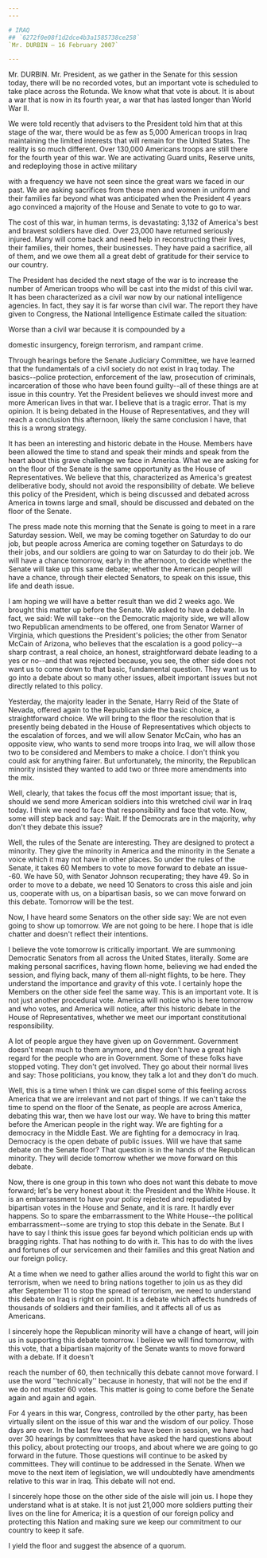 ```yaml
---
---

# IRAQ
## `6272f0e08f1d2dce4b3a1585738ce258`
`Mr. DURBIN — 16 February 2007`

---
```



Mr. DURBIN. Mr. President, as we gather in the Senate for this 
session today, there will be no recorded votes, but an important vote 
is scheduled to take place across the Rotunda. We know what that vote 
is about. It is about a war that is now in its fourth year, a war that 
has lasted longer than World War II.

We were told recently that advisers to the President told him that at 
this stage of the war, there would be as few as 5,000 American troops 
in Iraq maintaining the limited interests that will remain for the 
United States. The reality is so much different. Over 130,000 Americans 
troops are still there for the fourth year of this war. We are 
activating Guard units, Reserve units, and redeploying those in active 
military


with a frequency we have not seen since the great wars we faced in our 
past. We are asking sacrifices from these men and women in uniform and 
their families far beyond what was anticipated when the President 4 
years ago convinced a majority of the House and Senate to vote to go to 
war.

The cost of this war, in human terms, is devastating: 3,132 of 
America's best and bravest soldiers have died. Over 23,000 have 
returned seriously injured. Many will come back and need help in 
reconstructing their lives, their families, their homes, their 
businesses. They have paid a sacrifice, all of them, and we owe them 
all a great debt of gratitude for their service to our country.

The President has decided the next stage of the war is to increase 
the number of American troops who will be cast into the midst of this 
civil war. It has been characterized as a civil war now by our national 
intelligence agencies. In fact, they say it is far worse than civil 
war. The report they have given to Congress, the National Intelligence 
Estimate called the situation:




 Worse than a civil war because it is compounded by a 


 domestic insurgency, foreign terrorism, and rampant crime.


Through hearings before the Senate Judiciary Committee, we have 
learned that the fundamentals of a civil society do not exist in Iraq 
today. The basics--police protection, enforcement of the law, 
prosecution of criminals, incarceration of those who have been found 
guilty--all of these things are at issue in this country. Yet the 
President believes we should invest more and more American lives in 
that war. I believe that is a tragic error. That is my opinion. It is 
being debated in the House of Representatives, and they will reach a 
conclusion this afternoon, likely the same conclusion I have, that this 
is a wrong strategy.

It has been an interesting and historic debate in the House. Members 
have been allowed the time to stand and speak their minds and speak 
from the heart about this grave challenge we face in America. What we 
are asking for on the floor of the Senate is the same opportunity as 
the House of Representatives. We believe that this, characterized as 
America's greatest deliberative body, should not avoid the 
responsibility of debate. We believe this policy of the President, 
which is being discussed and debated across America in towns large and 
small, should be discussed and debated on the floor of the Senate.

The press made note this morning that the Senate is going to meet in 
a rare Saturday session. Well, we may be coming together on Saturday to 
do our job, but people across America are coming together on Saturdays 
to do their jobs, and our soldiers are going to war on Saturday to do 
their job. We will have a chance tomorrow, early in the afternoon, to 
decide whether the Senate will take up this same debate; whether the 
American people will have a chance, through their elected Senators, to 
speak on this issue, this life and death issue.

I am hoping we will have a better result than we did 2 weeks ago. We 
brought this matter up before the Senate. We asked to have a debate. In 
fact, we said: We will take--on the Democratic majority side, we will 
allow two Republican amendments to be offered, one from Senator Warner 
of Virginia, which questions the President's policies; the other from 
Senator McCain of Arizona, who believes that the escalation is a good 
policy--a sharp contrast, a real choice, an honest, straightforward 
debate leading to a yes or no--and that was rejected because, you see, 
the other side does not want us to come down to that basic, fundamental 
question. They want us to go into a debate about so many other issues, 
albeit important issues but not directly related to this policy.

Yesterday, the majority leader in the Senate, Harry Reid of the State 
of Nevada, offered again to the Republican side the basic choice, a 
straightforward choice. We will bring to the floor the resolution that 
is presently being debated in the House of Representatives which 
objects to the escalation of forces, and we will allow Senator McCain, 
who has an opposite view, who wants to send more troops into Iraq, we 
will allow those two to be considered and Members to make a choice. I 
don't think you could ask for anything fairer. But unfortunately, the 
minority, the Republican minority insisted they wanted to add two or 
three more amendments into the mix.

Well, clearly, that takes the focus off the most important issue; 
that is, should we send more American soldiers into this wretched civil 
war in Iraq today. I think we need to face that responsibility and face 
that vote. Now, some will step back and say: Wait. If the Democrats are 
in the majority, why don't they debate this issue?

Well, the rules of the Senate are interesting. They are designed to 
protect a minority. They give the minority in America and the minority 
in the Senate a voice which it may not have in other places. So under 
the rules of the Senate, it takes 60 Members to vote to move forward to 
debate an issue--60. We have 50, with Senator Johnson recuperating; 
they have 49. So in order to move to a debate, we need 10 Senators to 
cross this aisle and join us, cooperate with us, on a bipartisan basis, 
so we can move forward on this debate. Tomorrow will be the test.

Now, I have heard some Senators on the other side say: We are not 
even going to show up tomorrow. We are not going to be here. I hope 
that is idle chatter and doesn't reflect their intentions.

I believe the vote tomorrow is critically important. We are summoning 
Democratic Senators from all across the United States, literally. Some 
are making personal sacrifices, having flown home, believing we had 
ended the session, and flying back, many of them all-night flights, to 
be here. They understand the importance and gravity of this vote. I 
certainly hope the Members on the other side feel the same way. This is 
an important vote. It is not just another procedural vote. America will 
notice who is here tomorrow and who votes, and America will notice, 
after this historic debate in the House of Representatives, whether we 
meet our important constitutional responsibility.


A lot of people argue they have given up on Government. Government 
doesn't mean much to them anymore, and they don't have a great high 
regard for the people who are in Government. Some of these folks have 
stopped voting. They don't get involved. They go about their normal 
lives and say: Those politicians, you know, they talk a lot and they 
don't do much.

Well, this is a time when I think we can dispel some of this feeling 
across America that we are irrelevant and not part of things. If we 
can't take the time to spend on the floor of the Senate, as people are 
across America, debating this war, then we have lost our way. We have 
to bring this matter before the American people in the right way. We 
are fighting for a democracy in the Middle East. We are fighting for a 
democracy in Iraq. Democracy is the open debate of public issues. Will 
we have that same debate on the Senate floor? That question is in the 
hands of the Republican minority. They will decide tomorrow whether we 
move forward on this debate.

Now, there is one group in this town who does not want this debate to 
move forward; let's be very honest about it: the President and the 
White House. It is an embarrassment to have your policy rejected and 
repudiated by bipartisan votes in the House and Senate, and it is rare. 
It hardly ever happens. So to spare the embarrassment to the White 
House--the political embarrassment--some are trying to stop this debate 
in the Senate. But I have to say I think this issue goes far beyond 
which politician ends up with bragging rights. That has nothing to do 
with it. This has to do with the lives and fortunes of our servicemen 
and their families and this great Nation and our foreign policy.


At a time when we need to gather allies around the world to fight 
this war on terrorism, when we need to bring nations together to join 
us as they did after September 11 to stop the spread of terrorism, we 
need to understand this debate on Iraq is right on point. It is a 
debate which affects hundreds of thousands of soldiers and their 
families, and it affects all of us as Americans.

I sincerely hope the Republican minority will have a change of heart, 
will join us in supporting this debate tomorrow. I believe we will find 
tomorrow, with this vote, that a bipartisan majority of the Senate 
wants to move forward with a debate. If it doesn't


reach the number of 60, then technically this debate cannot move 
forward. I use the word ''technically'' because in honesty, that will 
not be the end if we do not muster 60 votes. This matter is going to 
come before the Senate again and again and again.

For 4 years in this war, Congress, controlled by the other party, has 
been virtually silent on the issue of this war and the wisdom of our 
policy. Those days are over. In the last few weeks we have been in 
session, we have had over 30 hearings by committees that have asked the 
hard questions about this policy, about protecting our troops, and 
about where we are going to go forward in the future. Those questions 
will continue to be asked by committees. They will continue to be 
addressed in the Senate. When we move to the next item of legislation, 
we will undoubtedly have amendments relative to this war in Iraq. This 
debate will not end.

I sincerely hope those on the other side of the aisle will join us. I 
hope they understand what is at stake. It is not just 21,000 more 
soldiers putting their lives on the line for America; it is a question 
of our foreign policy and protecting this Nation and making sure we 
keep our commitment to our country to keep it safe.

I yield the floor and suggest the absence of a quorum.